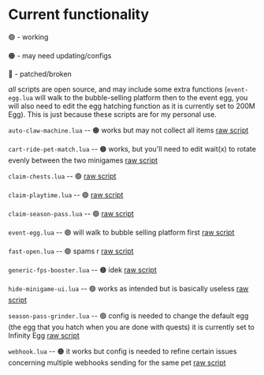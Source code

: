 # Current functionality

🟢 - working

🟠 - may need updating/configs

🔴 - patched/broken

*all* scripts are open source, and may include some extra functions (`event-egg.lua` will walk to the bubble-selling platform then to the event egg, you will also need to edit the egg hatching function as it is currently set to 200M Egg). This is just because these scripts are for my personal use.

`auto-claw-machine.lua` -- 🟠 works but may not collect all items [raw script](https://raw.githubusercontent.com/7Boxes/BGSI/refs/heads/main/auto-claw-machine.lua)

`cart-ride-pet-match.lua` -- 🟠 works, but you'll need to edit wait(x) to rotate evenly between the two minigames [raw script](https://raw.githubusercontent.com/7Boxes/BGSI/refs/heads/main/cart-ride-pet-match.lua)

`claim-chests.lua` -- 🟢 [raw script](https://raw.githubusercontent.com/7Boxes/BGSI/refs/heads/main/claim-chests.lua)

`claim-playtime.lua` -- 🟢 [raw script](https://raw.githubusercontent.com/7Boxes/BGSI/refs/heads/main/claim-playtime.lua)

`claim-season-pass.lua` -- 🟢 [raw script](https://raw.githubusercontent.com/7Boxes/BGSI/refs/heads/main/claim-season-pass.lua)

`event-egg.lua` -- 🟢 will walk to bubble selling platform first [raw script](https://raw.githubusercontent.com/7Boxes/BGSI/refs/heads/main/event-egg.lua)

`fast-open.lua` -- 🟢 spams r [raw script](https://raw.githubusercontent.com/7Boxes/BGSI/refs/heads/main/fast-open.lua)

`generic-fps-booster.lua` -- 🟠 idek [raw script](https://raw.githubusercontent.com/7Boxes/BGSI/refs/heads/main/generic-fps-booster.lua)

`hide-minigame-ui.lua` -- 🟢 works as intended but is basically useless [raw script](https://raw.githubusercontent.com/7Boxes/BGSI/refs/heads/main/hide-minigame-ui.lua)

`season-pass-grinder.lua` -- 🟢 config is needed to change the default egg (the egg that you hatch when you are done with quests) it is currently set to Infinity Egg [raw script](https://raw.githubusercontent.com/7Boxes/BGSI/refs/heads/main/season-pass-grinder.lua)

`webhook.lua` -- 🟠 it works but config is needed to refine certain issues concerning multiple webhooks sending for the same pet [raw script](https://raw.githubusercontent.com/7Boxes/BGSI/refs/heads/main/webhook.lua)
